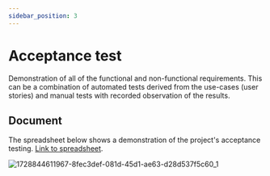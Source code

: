 ```yaml
---
sidebar_position: 3
---
```

# Acceptance test

Demonstration of all of the functional and non-functional requirements. This can be a combination of automated tests derived from the use-cases (user stories) and manual tests with recorded observation of the results.

## Document

The spreadsheet below shows a demonstration of the project's acceptance testing.
[Link to spreadsheet](https://docs.google.com/spreadsheets/d/13fP8GMfXUzr0D6VnoWtkCTZfZ-XnYcqLYH1rIQXKFNo/export?gid=0#gid=0).

![1728844611967-8fec3def-081d-45d1-ae63-d28d537f5c60_1](https://github.com/user-attachments/assets/245528b4-1d96-490c-8391-a1e9a4b97905)